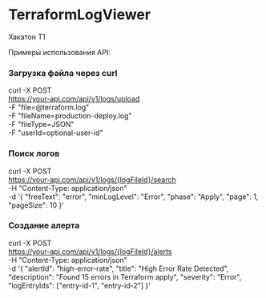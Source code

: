 # TerraformLogViewer
Хакатон Т1

Примеры использования API:

### Загрузка файла через curl

curl -X POST \
  https://your-api.com/api/v1/logs/upload \
  -F "file=@terraform.log" \
  -F "fileName=production-deploy.log" \
  -F "fileType=JSON" \
  -F "userId=optional-user-id"

### Поиск логов
curl -X POST \
  https://your-api.com/api/v1/logs/{logFileId}/search \
  -H "Content-Type: application/json" \
  -d '{
    "freeText": "error",
    "minLogLevel": "Error",
    "phase": "Apply",
    "page": 1,
    "pageSize": 10
  }'

### Создание алерта
curl -X POST \
  https://your-api.com/api/v1/logs/{logFileId}/alerts \
  -H "Content-Type: application/json" \
  -d '{
    "alertId": "high-error-rate",
    "title": "High Error Rate Detected",
    "description": "Found 15 errors in Terraform apply",
    "severity": "Error",
    "logEntryIds": ["entry-id-1", "entry-id-2"]
  }'
